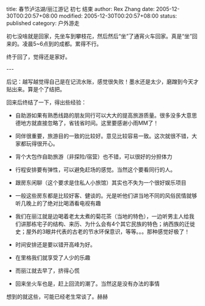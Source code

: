 title: 春节泸沽湖/丽江游记 初七 结束
author: Rex Zhang
date: 2005-12-30T00:20:57+08:00
modified: 2005-12-30T00:20:57+08:00
status: published
category: 户外游走

初七没啥就是回家，先坐车到攀枝花，然后然后“坐”了通宵火车回家。真是“坐”回来的。凌晨5~6点到的成都。累得不行。

终于回了，觉得还是家好。

\---

后记：越写越觉得自己是在记流水账，感觉很失败！墨水还是太少，磨蹭到今天才贴出来。算是个了结把。

回来后终结了一下，得出些经验：

* 自助游如果有熟悉线路的朋友同行可以大大的提高旅游质量。很多没多大意思德地方就直接忽略了，省钱省时间。这里要感谢小雨MM了！
* 同伴很重要，旅游目的一致的比较好。意见比较容易一致。这次就很不错，大家都玩得很开心。
* 背个大包作自助旅游（非探险/宿营）也不错，可以很好的分担体力
* 行程安排要有弹性，可以避免赶场的感觉。当然这个要看同行的人。
* 跟房东闲聊（这个要求是住私人小旅馆）其实也不失为一个很好娱乐项目

* 一般这些房东都是比较好客、健谈的。光是听他们讲当地不同的风俗民情就够听几晚上的了绝对比喝酒看电视有趣
* 我们在丽江就是边喝着老太太煮的菊花茶（当地的特色），一边听男主人给我们讲那栋宅子的结构、来历、为什么会有4个其它民族的特色；纳西族的迁徙史；屋外的3眼井代表的古老的节水环保意识，等等。。。那种感觉好极了！  

* 时间安排还是要以错开高峰为好。

* 在里格我们就享受了人少的乐趣
* 而丽江就去早了，挤得心慌
* 回来坐火车也是，赶上回流的潮了。当然这是没有办法的事情

想到的就这些，可能已经老生常谈了。赫赫
